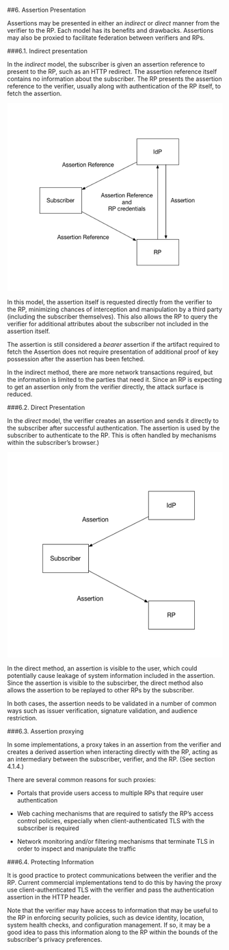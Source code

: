 ##6. Assertion Presentation

Assertions may be presented in either an *indirect* or *direct* manner from the verifier to the RP. Each model has its benefits and drawbacks. Assertions may also be proxied to facilitate federation between verifiers and RPs.

###6.1. Indirect presentation

In the *indirect* model, the subscriber is given an assertion reference to present to the RP, such as an HTTP redirect. The assertion reference itself contains no information about the subscriber. The RP presents the assertion reference to the verifier, usually along with authentication of the RP itself, to fetch the assertion. 

![Figure 1: Indirect presentation](media/indirect.png)

In this model, the assertion itself is requested directly from the verifier to the RP, minimizing chances of interception and manipulation by a third party (including the subscriber themselves). This also allows the RP to query the verifier for additional attributes about the subscriber not included in the assertion itself.

The assertion is still considered a *bearer* assertion if the artifact required to fetch the Assertion does not require presentation of additional proof of key possession after the assertion has been fetched.

In the indirect method, there are more network transactions required, but the information is limited to the parties that need it. Since an RP is expecting to get an assertion only from the verifier directly, the attack surface is reduced.


###6.2. Direct Presentation

In the *direct* model, the verifier creates an assertion and sends it directly to the subscriber after successful authentication. The assertion is used by the subscriber to authenticate to the RP. This is often handled by mechanisms within the subscriber’s browser.) 

![Figure 2: Direct presentation](media/direct.png)

In the direct method, an assertion is visible to the user, which could potentially cause leakage of system information included in the assertion. Since the assertion is visible to the subscirber, the direct method also allows the assertion to be replayed to other RPs by the subscriber. 

In both cases, the assertion needs to be validated in a number of common ways such as issuer verification, signature validation, and audience restriction.

###6.3. Assertion proxying

In some implementations, a proxy takes in an assertion from the verifier  and creates a derived assertion when interacting directly with the RP, acting as an intermediary between the subscriber, verifier, and the RP. (See section 4.1.4.)

There are several common reasons for such proxies:

- Portals that provide users access to multiple RPs that require user authentication

- Web caching mechanisms that are required to satisfy the RP’s access control policies, especially when client-authenticated TLS with the subscriber is required

- Network monitoring and/or filtering mechanisms that terminate TLS in order to inspect and manipulate the traffic

###6.4. Protecting Information

It is good practice to protect communications between the verifier and the RP. Current commercial implementations tend to do this by having the proxy use client-authenticated TLS with the verifier and pass the authentication assertion in the HTTP header.

Note that the verifier may have access to information that may be useful to the RP in enforcing security policies, such as device identity, location, system health checks, and configuration management. If so, it may be a good idea to pass this information along to the RP within the bounds of the subscriber's privacy preferences.


